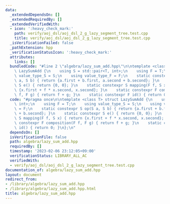 ```yaml
---
data:
  _extendedDependsOn: []
  _extendedRequiredBy: []
  _extendedVerifiedWith:
  - icon: ':heavy_check_mark:'
    path: verify/aoj_dsl/aoj_dsl_2_g_lazy_segment_tree.test.cpp
    title: verify/aoj_dsl/aoj_dsl_2_g_lazy_segment_tree.test.cpp
  _isVerificationFailed: false
  _pathExtension: hpp
  _verificationStatusIcon: ':heavy_check_mark:'
  attributes:
    links: []
  bundledCode: "#line 2 \"algebra/lazy_sum_add.hpp\"\n\ntemplate <class T> struct\
    \ LazySumAdd {\n    using S = std::pair<T, int>;\n    using F = T;\n    using\
    \ value_type_S = S;\n    using value_type_F = F;\n    static constexpr S op(S\
    \ a, S b) { return {a.first + b.first, a.second + b.second}; }\n    static constexpr\
    \ S e() { return {0, 0}; }\n    static constexpr S mapping(F f, S x) { return\
    \ {x.first + f * x.second, x.second}; }\n    static constexpr F composition(F\
    \ f, F g) { return f + g; }\n    static constexpr F id() { return 0; }\n};\n"
  code: "#pragma once\n\ntemplate <class T> struct LazySumAdd {\n    using S = std::pair<T,\
    \ int>;\n    using F = T;\n    using value_type_S = S;\n    using value_type_F\
    \ = F;\n    static constexpr S op(S a, S b) { return {a.first + b.first, a.second\
    \ + b.second}; }\n    static constexpr S e() { return {0, 0}; }\n    static constexpr\
    \ S mapping(F f, S x) { return {x.first + f * x.second, x.second}; }\n    static\
    \ constexpr F composition(F f, F g) { return f + g; }\n    static constexpr F\
    \ id() { return 0; }\n};\n"
  dependsOn: []
  isVerificationFile: false
  path: algebra/lazy_sum_add.hpp
  requiredBy: []
  timestamp: '2023-02-06 23:12:05+09:00'
  verificationStatus: LIBRARY_ALL_AC
  verifiedWith:
  - verify/aoj_dsl/aoj_dsl_2_g_lazy_segment_tree.test.cpp
documentation_of: algebra/lazy_sum_add.hpp
layout: document
redirect_from:
- /library/algebra/lazy_sum_add.hpp
- /library/algebra/lazy_sum_add.hpp.html
title: algebra/lazy_sum_add.hpp
---
```

